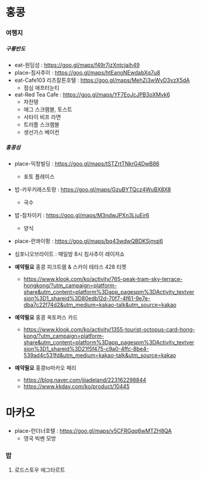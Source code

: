 # 홍콩



### 여행지

##### 구룡반도

- eat-원딤섬 : https://goo.gl/maps/f49r7jzXntcjaih49
- place-침사추이 : https://goo.gl/maps/htEanoNEwdabXq7u8
- eat-Cafe103 리츠칼튼호텔 : https://goo.gl/maps/MehZj3wWyD3vzX5dA
  - 점심 애프터눈티
- eat-Red Tea Cafe : https://goo.gl/maps/YF7EoJcJPB3oXMvk6
  - 차찬탱
  - 애그 스크램블, 토스트
  - 사타이 비프 라면
  - 트러플 스크램블
  - 생선가스 베이컨

##### 홍콩섬

- place-익청빌딩 : https://goo.gl/maps/tSTZrtTNkrG4DwB86
  - 포토 플레이스
- 밥-카우키레스토랑 : https://goo.gl/maps/GzuBYTQcz4WuBX8X8
  - 국수
- 밥-참차이키 : https://goo.gl/maps/M3ndwJPXn3LjuEir6
  - 양식
- place-란콰이펑 : https://goo.gl/maps/bq43wdwQBDKSjmqj6





- 심포니오브라이트 : 매일밤 8시 침사추이 레이저쇼

- **예약필요** 홍콩 피크트램 & 스카이 테라스 428 티켓
  - https://www.klook.com/ko/activity/765-peak-tram-sky-terrace-hongkong/?utm_campaign=platform-share&utm_content=platform%3Dapp_pagespm%3DActivity_textversion%3D1_shareid%3D80edb12d-70f7-4f61-9e7e-dba7c22f74d2&utm_medium=kakao-talk&utm_source=kakao
- **예약필요** 홍콩 옥토퍼스 카드
  - https://www.klook.com/ko/activity/1355-tourist-octopus-card-hong-kong/?utm_campaign=platform-share&utm_content=platform%3Dapp_pagespm%3DActivity_textversion%3D1_shareid%3D21f5f475-c9a0-4ffc-8be4-539ad4c531fd&utm_medium=kakao-talk&utm_source=kakao





- **예약필요** 홍콩to마카오 페리
  - https://blog.naver.com/jjjadeland/223162298844
  - https://www.kkday.com/ko/product/10445





# 마카오

- place-런더너호텔 : https://goo.gl/maps/v5CFRGqq6wMTZH8QA
  - 영국 빅벤 모방



### 밥

1. 로드스토우 에그타르트
